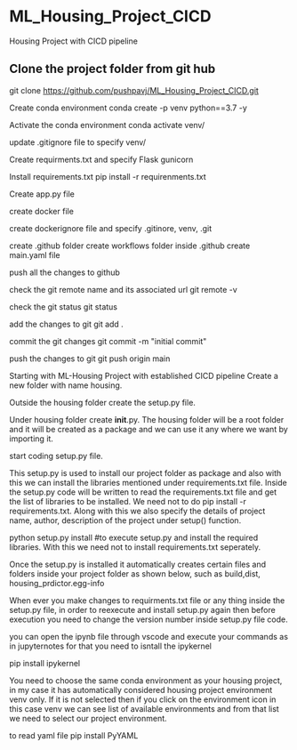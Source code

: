 # ML_Housing_Project_CICD
Housing Project with CICD pipeline

## Clone the project folder from git hub
git clone https://github.com/pushpavj/ML_Housing_Project_CICD.git

Create conda environment
conda create -p venv python==3.7 -y

Activate the conda environment
conda activate venv/

update .gitignore file to specify venv/

Create requirments.txt and specify 
Flask
gunicorn 

Install requirements.txt
pip install -r requirenments.txt

Create app.py file 

create docker file

create dockerignore file and specify .gitinore, venv, .git

create .github folder
create workflows folder inside .github
create main.yaml file

push all the changes to github

check the git remote name and its associated url
git remote -v

check the git status
git status

add the changes to git
git add .

commit the git changes
git commit -m "initial commit"

push the changes to git
git push origin main

Starting with ML-Housing Project with established CICD pipeline
Create a new folder with name housing.

Outside the housing folder create the setup.py file.

Under housing folder create __init__.py. The housing folder will be a root folder and it will be created as a package and we can use it any where we want by importing it.

start coding setup.py file. 

This setup.py is used to install our project folder as package and also with this we can install the libraries mentioned under requirements.txt file. Inside the setup.py code will be written to read the requirements.txt file and get the list of libraries to be installed. We need not to do pip install -r requirements.txt. 
Along with this we also specify the details of project name, author, description of the project under setup() function. 


python setup.py install #to execute setup.py and install the required libraries. With this we need not to
install requirements.txt seperately. 

Once the setup.py is installed it automatically creates certain files and folders inside your project folder as shown below, such as build,dist, housing_prdictor.egg-info

When ever you make changes to requirments.txt file or any thing inside the setup.py file, in order to 
reexecute and install setup.py again then before execution you need to change the version number inside
setup.py file code.


you can open the ipynb file through vscode and execute your commands as in jupyternotes for that you need to isntall the ipykernel

pip install ipykernel

You need to choose the same conda environment as your housing project, in my case it has automatically considered housing project environment venv only. If it is not selected then if you click on the environment icon in this case venv we can see list of available environments and from that list we need to select our project environment.


to read yaml file
pip install PyYAML